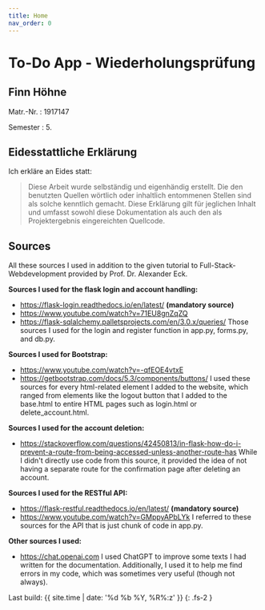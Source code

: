 ```yaml
---
title: Home
nav_order: 0
---
```


# To-Do App - Wiederholungsprüfung


## Finn Höhne

Matr.-Nr.
: 1917147

Semester
: 5.



## Eidesstattliche Erklärung

Ich erkläre an Eides statt:

> Diese Arbeit wurde selbständig und eigenhändig erstellt. Die den benutzten Quellen wörtlich oder inhaltlich entommenen Stellen sind als solche kenntlich gemacht. Diese Erklärung gilt für jeglichen Inhalt und umfasst sowohl diese Dokumentation als auch den als Projektergebnis eingereichten Quellcode.



## Sources

All these sources I used in addition to the given tutorial to Full-Stack-Webdevelopment provided by Prof. Dr. Alexander Eck.

**Sources I used for the flask login and account handling:**
+ <https://flask-login.readthedocs.io/en/latest/> **(mandatory source)**
+ <https://www.youtube.com/watch?v=71EU8gnZqZQ>
+ <https://flask-sqlalchemy.palletsprojects.com/en/3.0.x/queries/>
  Those sources I used for the login and register function in app.py, forms.py, and db.py.

**Sources I used for Bootstrap:**
+ <https://www.youtube.com/watch?v=-qfEOE4vtxE> 
+ <https://getbootstrap.com/docs/5.3/components/buttons/> 
  I used these sources for every html-related element I added to the website, which ranged from elements like the logout button that I added to the base.html to entire HTML pages such as login.html or delete_account.html.

**Sources I used for the account deletion:**
+ <https://stackoverflow.com/questions/42450813/in-flask-how-do-i-prevent-a-route-from-being-accessed-unless-another-route-has> 
  While I didn't directly use code from this source, it provided the idea of not having a separate route for the confirmation page after deleting an account.

**Sources I used for the RESTful API:**
+ <https://flask-restful.readthedocs.io/en/latest/> **(mandatory source)**
+ <https://www.youtube.com/watch?v=GMppyAPbLYk> 
  I referred to these sources for the API that is just chunk of code in app.py.

**Other sources I used:**
+ <https://chat.openai.com>
  I used ChatGPT to improve some texts I had written for the documentation. Additionally, I used it to help me find errors in my code, which was sometimes very useful (though not always).


Last build: {{ site.time | date: '%d %b %Y, %R%:z' }}
{: .fs-2 }